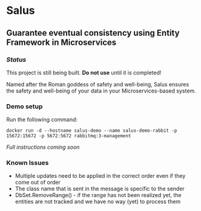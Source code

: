 # Salus
## Guarantee eventual consistency using Entity Framework in Microservices 

### *Status*

This project is still being built. **Do not use** until it is completed!

Named after the Roman goddess of safety and well-being, Salus ensures the safety
and well-being of your data in your Microservices-based system.

### Demo setup

Run the following command:

```
docker run -d --hostname salus-demo --name salus-demo-rabbit -p 15672:15672 -p 5672:5672 rabbitmq:3-management
```


*Full instructions coming soon*

### Known Issues

- Multiple updates need to be applied in the correct order even if they come out of order
- The class name that is sent in the message is specific to the sender
- DbSet.RemoveRange() - if the range has not been realized yet, the entities are not tracked and we have
no way (yet) to process them